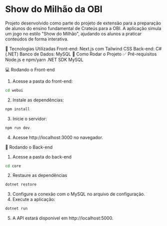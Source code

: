 # Show do Milhão da OBI
Projeto desenvolvido como parte do projeto de extensão para a preparação de alunos do ensino fundamental de Crateús para a OBI. A aplicação simula um jogo no estilo "Show do Milhão", ajudando os alunos a praticar conteúdos de forma interativa.

🚀 Tecnologias Utilizadas
Front-end: Next.js com Tailwind CSS
Back-end: C# (.NET)
Banco de Dados: MySQL
📂 Como Rodar o Projeto
✅ Pré-requisitos
Node.js e npm/yarn
.NET SDK
MySQL

💻 Rodando o Front-end
1. Acesse a pasta do front-end:
```bash
cd webui
```
2. Instale as dependências:
```bash
npm install
```
3. Inicie o servidor:
```bash
npm run dev
```
4. Acesse http://localhost:3000 no navegador.

🔧 Rodando o Back-end
1. Acesse a pasta do back-end
```bash
cd core
```
2. Restaure as dependências
```bash
dotnet restore
```
3. Configure a conexão com o MySQL no arquivo de configuração.
4. Execute a aplicação:
```bash
dotnet run
```
5. A API estará disponível em http://localhost:5000.
